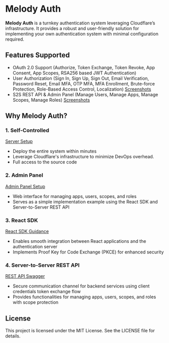 # Melody Auth

**Melody Auth** is a turnkey authentication system leveraging Cloudflare’s infrastructure. It provides a robust and user-friendly solution for implementing your own authentication system with minimal configuration required.

## Features Supported
- OAuth 2.0 Support (Authorize, Token Exchange, Token Revoke, App Consent, App Scopes, RSA256 based JWT Authentication)
- User Authorization (Sign In, Sign Up, Sign Out, Email Verification, Password Reset, Email MFA, OTP MFA, MFA Enrollment, Brute-force Protection, Role-Based Access Control, Localization) [Screenshots](https://auth.valuemelody.com/screenshots.html#identity-pages-and-emails)
- S2S REST API & Admin Panel (Manage Users, Manage Apps, Manage Scopes, Manage Roles) [Screenshots](https://auth.valuemelody.com/screenshots.html#admin-panel-pages)

## Why Melody Auth?

### 1. Self-Controlled
[Server Setup](https://auth.valuemelody.com/auth-server.html)
- Deploy the entire system within minutes
- Leverage Cloudflare's infrastructure to minimize DevOps overhead.
- Full access to the source code

### 2. Admin Panel
[Admin Panel Setup](https://auth.valuemelody.com/admin-panel.html)
- Web interface for managing apps, users, scopes, and roles
- Serves as a simple implementation example using the React SDK and Server-to-Server REST API

### 3. React SDK
[React SDK Guidance](https://auth.valuemelody.com/react-sdk.html)
- Enables smooth integration between React applications and the authentication server
- Implements Proof Key for Code Exchange (PKCE) for enhanced security

### 4. Server-to-Server REST API
[REST API Swagger](https://auth-server.valuemelody.com/api/v1/swagger)
- Secure communication channel for backend services using client credentials token exchange flow
- Provides functionalities for managing apps, users, scopes, and roles with scope protection

## License

This project is licensed under the MIT License. See the LICENSE file for details.

